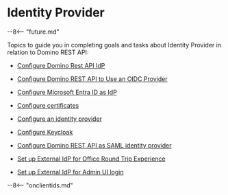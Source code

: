 # Identity Provider

--8<-- "future.md"

Topics to guide you in completing goals and tasks about Identity Provider in relation to Domino REST API:

- [Configure Domino Rest API IdP](configuredrapiIdP.md)

- [Configure Domino REST API to Use an OIDC Provider](configureoidc.md)

- [Configure Microsoft Entra ID as IdP](configuringAD.md)

- [Configure certificates](configuringCertificates.md)

- [Configure an identity provider](configuringIdentityProvider.md)

- [Configure Keycloak](configuringKeycloak.md)

- [Configure Domino REST API as SAML identity provider](keepsaml.md)

- [Set up External IdP for Office Round Trip Experience](roundtripidp.md)

- [Set up External IdP for Admin UI login](adminuiidp.md)

--8<-- "onclientids.md"
